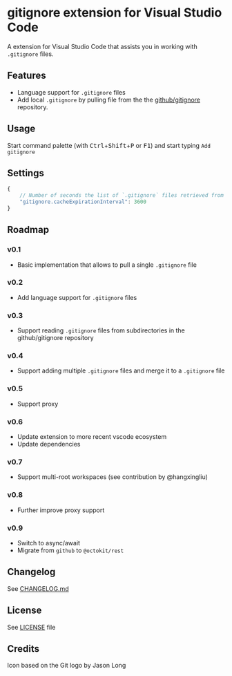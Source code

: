# gitignore extension for Visual Studio Code

A extension for Visual Studio Code that assists you in working with `.gitignore` files.


## Features

- Language support for `.gitignore` files
- Add local `.gitignore` by pulling file from the the [github/gitignore](https://github.com/github/gitignore) repository.


## Usage

Start command palette (with <kbd>Ctrl</kbd>+<kbd>Shift</kbd>+<kbd>P</kbd> or <kbd>F1</kbd>) and start typing `Add gitignore`


## Settings

```JavaScript
{
    // Number of seconds the list of `.gitignore` files retrieved from github will be cached
    "gitignore.cacheExpirationInterval": 3600
}
```


## Roadmap

### v0.1
- Basic implementation that allows to pull a single `.gitignore` file

### v0.2
- Add language support for `.gitignore` files

### v0.3
- Support reading `.gitignore` files from subdirectories in the github/gitignore repository

### v0.4
- Support adding multiple `.gitignore` files and merge it to a `.gitignore` file

### v0.5
- Support proxy

### v0.6
- Update extension to more recent vscode ecosystem
- Update dependencies

### v0.7
- Support multi-root workspaces (see contribution by @hangxingliu)

### v0.8
- Further improve proxy support

### v0.9
- Switch to async/await
- Migrate from `github` to `@octokit/rest`


## Changelog

See [CHANGELOG.md](CHANGELOG.md)


## License

See [LICENSE](LICENSE) file


## Credits

Icon based on the Git logo by Jason Long

